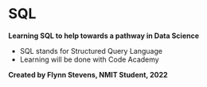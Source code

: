 # SQL
**Learning SQL to help towards a pathway in Data Science**
- SQL stands for Structured Query Language
- Learning will be done with Code Academy

**Created by Flynn Stevens, NMIT Student, 2022**

